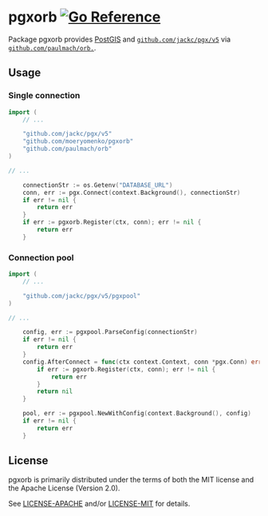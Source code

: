 # pgxorb [![Go Reference](https://pkg.go.dev/badge/github.com/moeryomenko/pgxorb.svg)](https://pkg.go.dev/github.com/moeryomenko/pgxorb)

Package pgxorb provides [PostGIS](https://postgis.net/) and [`github.com/jackc/pgx/v5`](https://pkg.go.dev/github.com/jackc/pgx/v5) via [`github.com/paulmach/orb.`](https://pkg.go.dev/github.com/paulmach/orb.).

## Usage

### Single connection

```go
import (
    // ...

	"github.com/jackc/pgx/v5"
	"github.com/moeryomenko/pgxorb"
	"github.com/paulmach/orb"
)

// ...

    connectionStr := os.Getenv("DATABASE_URL")
    conn, err := pgx.Connect(context.Background(), connectionStr)
    if err != nil {
        return err
    }
    if err := pgxorb.Register(ctx, conn); err != nil {
        return err
    }
```

### Connection pool

```go
import (
    // ...

    "github.com/jackc/pgx/v5/pgxpool"
)

// ...

    config, err := pgxpool.ParseConfig(connectionStr)
    if err != nil {
        return err
    }
    config.AfterConnect = func(ctx context.Context, conn *pgx.Conn) error {
        if err := pgxorb.Register(ctx, conn); err != nil {
            return err
        }
        return nil
    }

    pool, err := pgxpool.NewWithConfig(context.Background(), config)
    if err != nil {
        return err
    }
```

## License

pgxorb is primarily distributed under the terms of both the MIT license and the Apache License (Version 2.0).

See [LICENSE-APACHE](LICENSE-APACHE) and/or [LICENSE-MIT](LICENSE-MIT) for details.
